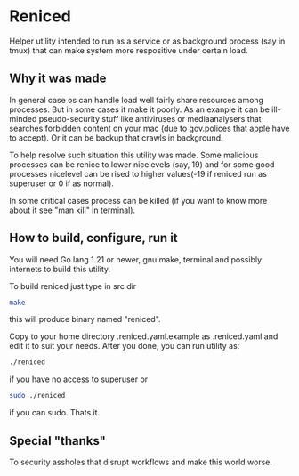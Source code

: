 # Reniced

Helper utility intended to run as a service or as background process (say in tmux) that can make system more respositive
under certain load.

## Why it was made

In general case os can handle load well fairly share resources among processes. But in some cases it make it poorly.
As an exanple it can be ill-minded pseudo-security stuff like antiviruses or mediaanalysers that searches forbidden
content on your mac (due to gov.polices that apple have to accept). Or it can be backup that crawls in background.

To help resolve such situation this utility was made. Some malicious processes can be renice to lower nicelevels (say,
19) and for some good processes nicelevel can be rised to higher values(-19 if reniced run as superuser or 0 if as
normal).

In some critical cases process can be killed (if you want to know more about it see "man kill" in terminal).

## How to build, configure, run it

You will need Go lang 1.21 or newer, gnu make, terminal and possibly internets to build this utility.

To build reniced just type in src dir

```bash
make
```

this will produce binary named "reniced".

Copy to your home directory .reniced.yaml.example as .reniced.yaml and edit it to suit your needs. After you done, you
can run utility as:

```bash
./reniced
```

if you have no access to superuser or

```bash
sudo ./reniced
```

if you can sudo. Thats it.

## Special "thanks"

To security assholes that disrupt workflows and make this world worse.
